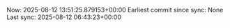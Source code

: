 Now: 2025-08-12 13:51:25.879153+00:00 Earliest commit since sync: None Last sync: 2025-08-12 06:43:23+00:00
